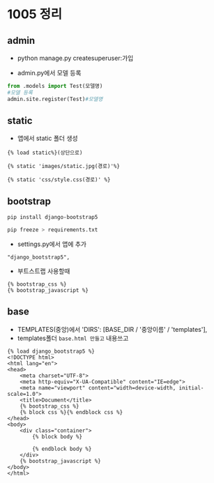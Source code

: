 # 1005 정리

## admin

* python manage.py createsuperuser:가입

* admin.py에서 모델 등록

```python
from .models import Test(모델명)
#모델 등록
admin.site.register(Test)#모델명
```

## static

* 앱에서 static 폴더 생성

```django
{% load static%}(상단으로)

{% static 'images/static.jpg(경로)'%}

{% static 'css/style.css(경로)' %}

```

## bootstrap

```bash
pip install django-bootstrap5

pip freeze > requirements.txt
```

* settings.py에서 앱에 추가

```
"django_bootstrap5",
```

* 부트스트랩 사용할때

```
{% bootstrap_css %}
{% bootstrap_javascript %}
```

## base

* TEMPLATES(중앙)에서 'DIRS': [BASE_DIR / '중앙이름' / 'templates'],
* templates폴더 `base.html 만들고` 내용쓰고

```django
{% load django_bootstrap5 %}
<!DOCTYPE html>
<html lang="en">
<head>
    <meta charset="UTF-8">
    <meta http-equiv="X-UA-Compatible" content="IE=edge">
    <meta name="viewport" content="width=device-width, initial-scale=1.0">
    <title>Document</title>
    {% bootstrap_css %}
    {% block css %}{% endblock css %}
</head>
<body>
    <div class="container">
        {% block body %}

        {% endblock body %}
    </div>
    {% bootstrap_javascript %}
</body>
</html>
```

